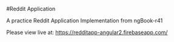 #Reddit Application

A practice Reddit Application Implementation from ngBook-r41

Please view live at:
https://redditapp-angular2.firebaseapp.com/
